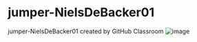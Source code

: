 # jumper-NielsDeBacker01
jumper-NielsDeBacker01 created by GitHub Classroom
![image](https://user-images.githubusercontent.com/113940442/233493789-9091302c-dbc4-44d6-8f1f-25b8aa432eb8.png)

